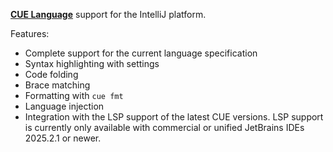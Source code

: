 [**CUE Language**](https://cuelang.org/) support for the IntelliJ platform.

Features:
- Complete support for the current language specification
- Syntax highlighting with settings
- Code folding
- Brace matching
- Formatting with `cue fmt`
- Language injection
- Integration with the LSP support of the latest CUE versions.
  LSP support is currently only available with commercial or unified JetBrains IDEs 2025.2.1 or newer.